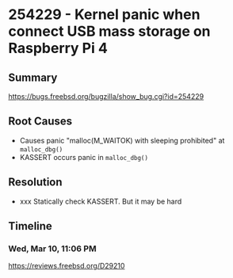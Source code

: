 # 254229 - Kernel panic when connect USB mass storage on Raspberry Pi 4

## Summary

https://bugs.freebsd.org/bugzilla/show_bug.cgi?id=254229

## Root Causes

* Causes panic "malloc(M_WAITOK) with sleeping prohibited" at `malloc_dbg()`
* KASSERT occurs panic in `malloc_dbg()`

## Resolution

* xxx Statically check KASSERT. But it may be hard

## Timeline

### Wed, Mar 10, 11:06 PM

https://reviews.freebsd.org/D29210
